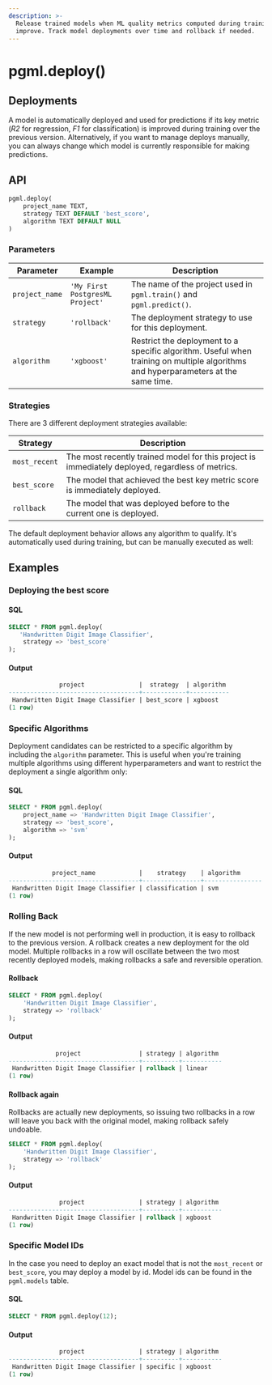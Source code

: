 ```yaml
---
description: >-
  Release trained models when ML quality metrics computed during training
  improve. Track model deployments over time and rollback if needed.
---
```


# pgml.deploy()

## Deployments

A model is automatically deployed and used for predictions if its key metric (_R2_ for regression, _F1_ for classification) is improved during training over the previous version. Alternatively, if you want to manage deploys manually, you can always change which model is currently responsible for making predictions.

## API

```sql
pgml.deploy(
    project_name TEXT,
    strategy TEXT DEFAULT 'best_score',
    algorithm TEXT DEFAULT NULL
)
```

### Parameters

| Parameter      | Example                         | Description                                                                                                                        |
| -------------- | ------------------------------- | ---------------------------------------------------------------------------------------------------------------------------------- |
| `project_name` | `'My First PostgresML Project'` | The name of the project used in `pgml.train()` and `pgml.predict()`.                                                               |
| `strategy`     | `'rollback'`                    | The deployment strategy to use for this deployment.                                                                                |
| `algorithm`    | `'xgboost'`                     | Restrict the deployment to a specific algorithm. Useful when training on multiple algorithms and hyperparameters at the same time. |

### **Strategies**

There are 3 different deployment strategies available:

| Strategy      | Description                                                                                      |
| ------------- | ------------------------------------------------------------------------------------------------ |
| `most_recent` | The most recently trained model for this project is immediately deployed, regardless of metrics. |
| `best_score`  | The model that achieved the best key metric score is immediately deployed.                       |
| `rollback`    | The model that was deployed before to the current one is deployed.                               |

The default deployment behavior allows any algorithm to qualify. It's automatically used during training, but can be manually executed as well:

## Examples

### Deploying the best score

#### SQL

```sql
SELECT * FROM pgml.deploy(
   'Handwritten Digit Image Classifier',
    strategy => 'best_score'
);
```

#### Output

```sql
              project               |  strategy  | algorithm
------------------------------------+------------+-----------
 Handwritten Digit Image Classifier | best_score | xgboost
(1 row)
```

### **Specific Algorithms**

Deployment candidates can be restricted to a specific algorithm by including the `algorithm` parameter. This is useful when you're training multiple algorithms using different hyperparameters and want to restrict the deployment a single algorithm only:

#### SQL

```sql
SELECT * FROM pgml.deploy(
    project_name => 'Handwritten Digit Image Classifier', 
    strategy => 'best_score', 
    algorithm => 'svm'
);
```

#### Output

```sql
            project_name            |    strategy    | algorithm
------------------------------------+----------------+----------------
 Handwritten Digit Image Classifier | classification | svm
(1 row)
```

### Rolling Back

If the new model is not performing well in production, it is easy to rollback to the previous version. A rollback creates a new deployment for the old model. Multiple rollbacks in a row will oscillate between the two most recently deployed models, making rollbacks a safe and reversible operation.

#### Rollback

```sql
SELECT * FROM pgml.deploy(
	'Handwritten Digit Image Classifier',
	strategy => 'rollback'
);
```

#### Output

```sql
             project                | strategy | algorithm
------------------------------------+----------+-----------
 Handwritten Digit Image Classifier | rollback | linear
(1 row)
```

#### Rollback again

Rollbacks are actually new deployments, so issuing two rollbacks in a row will leave you back with the original model, making rollback safely undoable.

```sql
SELECT * FROM pgml.deploy(
	'Handwritten Digit Image Classifier',
	strategy => 'rollback'
);
```

#### Output

```sql
              project               | strategy | algorithm
------------------------------------+----------+-----------
 Handwritten Digit Image Classifier | rollback | xgboost
(1 row)
```

### Specific Model IDs

In the case you need to deploy an exact model that is not the `most_recent` or `best_score`, you may deploy a model by id. Model ids can be found in the `pgml.models` table.

#### SQL

```sql
SELECT * FROM pgml.deploy(12);
```

#### Output

```sql
              project               | strategy | algorithm
------------------------------------+----------+-----------
 Handwritten Digit Image Classifier | specific | xgboost
(1 row)
```

